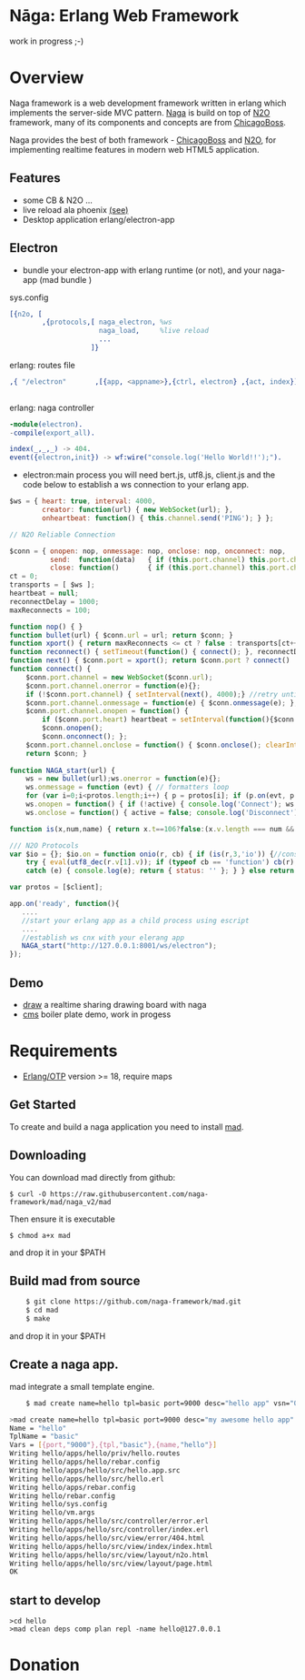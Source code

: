 Nāga: Erlang Web Framework
==========================

work in progress ;-)

# Overview

Naga framework is a web development framework written in erlang which implements the server-side MVC pattern. [Naga](http://github.com/naga-framework/naga) is build on top of [N2O](http://synrc.com/) framework, many of  its components and concepts are from [ChicagoBoss](http://chicagoboss.org).

Naga provides the best of both framework - [ChicagoBoss](http://chicagoboss.org) and  [N2O](http://synrc.com/), for implementing realtime features in modern web HTML5 application.


Features
--------
* some CB & N2O ...
* live reload ala phoenix [(see)](https://github.com/naga-framework/naga/blob/9f4b6a895f107cab717ae7e3cb386545879bb250/src/naga_load.erl#L13)
* Desktop application erlang/electron-app 


Electron
--------
- bundle your electron-app with erlang runtime (or not), and your naga-app (mad bundle <appname>)

sys.config
```erlang
[{n2o, [
        ,{protocols,[ naga_electron, %ws 
                      naga_load,     %live reload
                      ...
                    ]}
```

erlang: routes file
```erlang
,{ "/electron"       ,[{app, <appname>},{ctrl, electron} ,{act, index}], []}
 
```
erlang: naga controller
```erlang 
-module(electron).
-compile(export_all).

index(_,_,_) -> 404.
event({electron,init}) -> wf:wire("console.log('Hello World!!');"). 

```

- electron:main process you will need bert.js, utf8.js, client.js and the code below to establish a ws connection to your erlang app.
```javascript
$ws = { heart: true, interval: 4000,
        creator: function(url) { new WebSocket(url); },
        onheartbeat: function() { this.channel.send('PING'); } };

// N2O Reliable Connection

$conn = { onopen: nop, onmessage: nop, onclose: nop, onconnect: nop,
          send:  function(data)   { if (this.port.channel) this.port.channel.send(data); },
          close: function()       { if (this.port.channel) this.port.channel.close(); } };
ct = 0;
transports = [ $ws ];
heartbeat = null;
reconnectDelay = 1000;
maxReconnects = 100;

function nop() { }
function bullet(url) { $conn.url = url; return $conn; }
function xport() { return maxReconnects <= ct ? false : transports[ct++ % transports.length]; }
function reconnect() { setTimeout(function() { connect(); }, reconnectDelay); }
function next() { $conn.port = xport(); return $conn.port ? connect() : false; }
function connect() {
    $conn.port.channel = new WebSocket($conn.url);
    $conn.port.channel.onerror = function(e){};
    if (!$conn.port.channel) { setInterval(next(), 4000);} //retry until we establish cnx
    $conn.port.channel.onmessage = function(e) { $conn.onmessage(e); };
    $conn.port.channel.onopen = function() {
        if ($conn.port.heart) heartbeat = setInterval(function(){$conn.port.onheartbeat();}, $conn.port.interval);
        $conn.onopen();
        $conn.onconnect(); };
    $conn.port.channel.onclose = function() { $conn.onclose(); clearInterval(heartbeat); reconnect(); };
    return $conn; }
    
function NAGA_start(url) {
    ws = new bullet(url);ws.onerror = function(e){};
    ws.onmessage = function (evt) { // formatters loop
    for (var i=0;i<protos.length;i++) { p = protos[i]; if (p.on(evt, p.do).status == "ok") return; } };
    ws.onopen = function() { if (!active) { console.log('Connect'); ws.send(enc(tuple(atom('electron'),atom('init')))); active=true; } };
    ws.onclose = function() { active = false; console.log('Disconnect'); }; next(); }

function is(x,num,name) { return x.t==106?false:(x.v.length === num && x.v[0].v === name); }

/// N2O Protocols
var $io = {}; $io.on = function onio(r, cb) { if (is(r,3,'io')) {//console.log(utf8_dec(r.v[1].v));
    try { eval(utf8_dec(r.v[1].v)); if (typeof cb == 'function') cb(r); return { status: "ok" }; }
    catch (e) { console.log(e); return { status: '' }; } } else return { status: '' }; }

var protos = [$client];
```

```javascript
app.on('ready', function(){
   ....
   //start your erlang app as a child process using escript 
   ....
   //establish ws cnx with your elerang app
   NAGA_start("http://127.0.0.1:8001/ws/electron");
});
```


Demo
----

- [draw](https://github.com/naga-framework/draw) a realtime sharing drawing board with naga
- [cms](https://github.com/naga-framework/cms) boiler plate demo, work in progess


# Requirements


- [Erlang/OTP](http://www.erlang.org) version >= 18,  require maps

## Get Started

To create and build a naga application you need to install [mad](https://github.com/naga-framework/mad.git).


## Downloading

You can download mad directly from github:

    $ curl -O https://raw.githubusercontent.com/naga-framework/mad/naga_v2/mad

Then ensure it is executable

    $ chmod a+x mad

and drop it in your $PATH


## Build mad from source

```bash
    $ git clone https://github.com/naga-framework/mad.git
    $ cd mad
    $ make    
```

and drop it in your $PATH


## Create a naga app.

  mad integrate a small template engine.

```bash
    $ mad create name=hello tpl=basic port=9000 desc="hello app" vsn="0.0.1"  
```

```bash
>mad create name=hello tpl=basic port=9000 desc="my awesome hello app" vsn="0.0.1"
Name = "hello"
TplName = "basic"
Vars = [{port,"9000"},{tpl,"basic"},{name,"hello"}]
Writing hello/apps/hello/priv/hello.routes
Writing hello/apps/hello/rebar.config
Writing hello/apps/hello/src/hello.app.src
Writing hello/apps/hello/src/hello.erl
Writing hello/apps/rebar.config
Writing hello/rebar.config
Writing hello/sys.config
Writing hello/vm.args
Writing hello/apps/hello/src/controller/error.erl
Writing hello/apps/hello/src/controller/index.erl
Writing hello/apps/hello/src/view/error/404.html
Writing hello/apps/hello/src/view/index/index.html
Writing hello/apps/hello/src/view/layout/n2o.html
Writing hello/apps/hello/src/view/layout/page.html
OK
```  

## start to develop

```shell
>cd hello
>mad clean deps comp plan repl -name hello@127.0.0.1
```

# Donation


